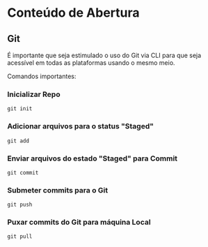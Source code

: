 # Conteúdo de Abertura

## Git

É importante que seja estimulado o uso do Git via CLI para que seja acessível em todas as plataformas usando o mesmo meio.

Comandos importantes:

### Inicializar Repo

`git init`

### Adicionar arquivos para o status "Staged"

`git add`

### Enviar arquivos do estado "Staged" para Commit

`git commit`

### Submeter commits para o Git

`git push`

### Puxar commits do Git para máquina Local

`git pull`
